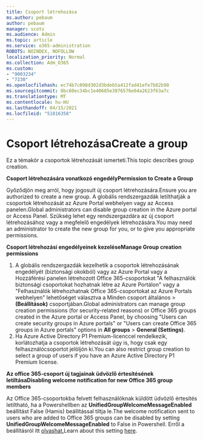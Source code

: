 ```yaml
---
title: Csoport létrehozása
ms.author: pebaum
author: pebaum
manager: scotv
ms.audience: Admin
ms.topic: article
ms.service: o365-administration
ROBOTS: NOINDEX, NOFOLLOW
localization_priority: Normal
ms.collection: Adm_O365
ms.custom:
- "9003234"
- "7230"
ms.openlocfilehash: ec74b7c098d302d3bdeb5a412fad41efe7b82b98
ms.sourcegitcommit: 8bc60ec34bc1e40685e3976576e04a2623f63a7c
ms.translationtype: MT
ms.contentlocale: hu-HU
ms.lasthandoff: 04/15/2021
ms.locfileid: "51816358"
---
```

# <a name="create-a-group"></a><span data-ttu-id="97e59-102">Csoport létrehozása</span><span class="sxs-lookup"><span data-stu-id="97e59-102">Create a group</span></span>

<span data-ttu-id="97e59-103">Ez a témakör a csoportok létrehozását ismerteti.</span><span class="sxs-lookup"><span data-stu-id="97e59-103">This topic describes group creation.</span></span>

<span data-ttu-id="97e59-104">**Csoport létrehozására vonatkozó engedély**</span><span class="sxs-lookup"><span data-stu-id="97e59-104">**Permission to Create a Group**</span></span>

<span data-ttu-id="97e59-105">Győződjön meg arról, hogy jogosult új csoport létrehozására.</span><span class="sxs-lookup"><span data-stu-id="97e59-105">Ensure you are authorized to create a new group.</span></span> <span data-ttu-id="97e59-106">A globális rendszergazdák letilthatják a csoportok létrehozását az Azure Portal webhelyen vagy az Access panelen.</span><span class="sxs-lookup"><span data-stu-id="97e59-106">Global administrators can disable group creation in the Azure portal or Access Panel.</span></span> <span data-ttu-id="97e59-107">Szükség lehet egy rendszergazdára az új csoport létrehozásához vagy a megfelelő engedélyek létrehozására.</span><span class="sxs-lookup"><span data-stu-id="97e59-107">You may need an administrator to create the new group for you, or to give you appropriate permissions.</span></span>

<span data-ttu-id="97e59-108">**Csoport létrehozási engedélyeinek kezelése**</span><span class="sxs-lookup"><span data-stu-id="97e59-108">**Manage Group creation permissions**</span></span>

1. <span data-ttu-id="97e59-109">A globális rendszergazdák kezelhetik a csoportok létrehozásának engedélyét (biztonsági okokból) vagy az Azure Portal vagy a Hozzáférési panelen létrehozott Office 365-csoportokat "A felhasználók biztonsági csoportokat hozhatnak létre az Azure Portálon" vagy a "Felhasználók létrehozhatnak Office 365-csoportokat az Azure Portals webhelyen" lehetőséget választva a Minden csoport általános  >  **(Beállítások)** csoportjában.</span><span class="sxs-lookup"><span data-stu-id="97e59-109">Global administrators can manage group creation permissions (for security-related reasons) or Office 365 groups created in the Azure portal or Access Panel, by choosing "Users can create security groups in Azure portals" or "Users can create Office 365 groups in Azure portals" options in **All groups** > **General (Settings)**.</span></span>
2. <span data-ttu-id="97e59-110">Ha Azure Active Directory P1 Premium-licenccel rendelkezik, korlátozhatja a csoportok létrehozását úgy is, hogy csak egy felhasználócsoportot jelöljön ki.</span><span class="sxs-lookup"><span data-stu-id="97e59-110">You can also restrict group creation to select a group of users if you have an Azure Active Directory P1 Premium license.</span></span>

<span data-ttu-id="97e59-111">**Az office 365-csoport új tagjainak üdvözlő értesítésének letiltása**</span><span class="sxs-lookup"><span data-stu-id="97e59-111">**Disabling welcome notification for new Office 365 group members**</span></span>

<span data-ttu-id="97e59-112">Az Office 365-csoportokba felvett felhasználóknak küldött üdvözlő értesítés letiltható, ha a Powershellben az **UnifiedGroupWelcomeMessageEnabled** beállítást False (Hamis) beállítással tiltja le.</span><span class="sxs-lookup"><span data-stu-id="97e59-112">The welcome notification sent to users who are added to Office 365 groups can be disabled by setting **UnifiedGroupWelcomeMessageEnabled** to False in Powershell.</span></span> <span data-ttu-id="97e59-113">Erről a beállításról itt [olvashat.](https://docs.microsoft.com/powershell/module/exchange/set-unifiedgroup?view=exchange-ps&preserve-view=true)</span><span class="sxs-lookup"><span data-stu-id="97e59-113">Learn about this setting [here](https://docs.microsoft.com/powershell/module/exchange/set-unifiedgroup?view=exchange-ps&preserve-view=true).</span></span>

